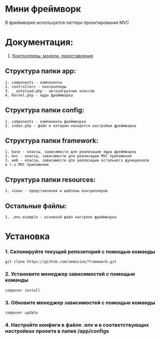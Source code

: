 # Мини фреймворк

<p>В фреймворке используется паттерн проектирования MVC</p>

# Документация:

1. [Контроллеры, модели, представления](https://github.com/amdusias/framework/tree/main/docs/mvc)

## Структура папки app:

```
1. components - компоненты
2. controllers - контроллеры
3. __autoload.php - автозагрузчик классов
4. Kernel.php - ядро фреймворка
```

## Структура папки config:

```
1. components - компоненты фреймворка
2. index.php - файл в котором находятся настройки фреймворка
```

## Структура папки framework:

```
1. base - классы, зависимости для реализации ядра фреймворка
2. mvc - классы, зависимости для реализации MVC приложения
3. web - классы, зависимости для реализации остального функционала 
в т.ч MVC приложения
```

## Структура папки resources:

```
1. views - представления и шаблоны контроллеров
```

## Остальные файлы:

```
1. .env.example - основной файл настроек фреймворка
```

# Установка

### 1. Склонируйте текущий репозиторий с помощью команды

```
git clone https://github.com/amdusias/framework.git
```

### 2. Установите менеджер зависимостей с помощью команды

```
composer install
```

### 3. Обновите менеджер зависимостей с помощью команды

```
composer update
```

### 4. Настройте конфиги в файле .env и в соответствующих настройках проекта в папке /app/configs